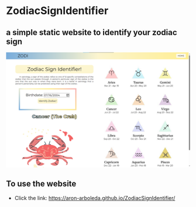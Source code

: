 # ZodiacSignIdentifier

## a simple static website to identify your zodiac sign

<img src='ZODI.png'>

## To use the website
* Click the link: https://aron-arboleda.github.io/ZodiacSignIdentifier/
